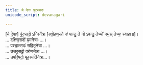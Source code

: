 ```yaml
---
title: ये देवाः पुरस्सदः
unicode_script: devanagari

---
```


[ये दे॒वाः] पु॑रः॒सदो॒ ऽग्निने॑त्रा [रक्षो॒हण॒स्ते नः॑ पान्तु॒ ते नो॑ ऽवन्तु॒ तेभ्यो॑ नम॒स् तेभ्यः॒ स्वाहा॥]।  
… दक्षिण॒सदो॑ य॒मने॑त्राः  …।  
… पश्चा॒त्सदः॑ सवि॒तृने॑त्रा  …।  
… उत्तर॒सदो॒ वरु॑णनेत्रा  …।  
… उपरि॒षदो॒ बृह॒स्पति॑नेत्रा…।  
